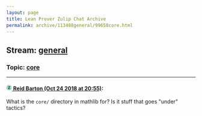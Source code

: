 ```yaml
---
layout: page
title: Lean Prover Zulip Chat Archive 
permalink: archive/113488general/99658core.html
---
```


## Stream: [general](index.html)
### Topic: [core](99658core.html)

---

#### [![Click to go to Zulip](../../assets/img/zulip2.png) Reid Barton (Oct 24 2018 at 20:55)](https://leanprover.zulipchat.com/#narrow/stream/113488-general/topic/core/near/136429111):
What is the `core/` directory in mathlib for? Is it stuff that goes "under" tactics?

